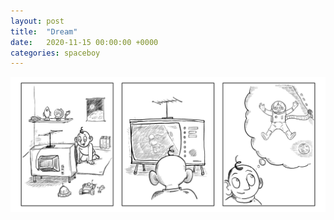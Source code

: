 ```yaml
---
layout: post
title:  "Dream"
date:   2020-11-15 00:00:00 +0000
categories: spaceboy
---
```


![Dream](../spaceboy/01%20-%20dream.png)

